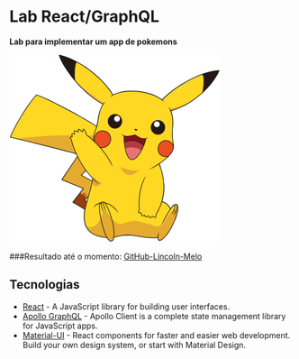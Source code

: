 # Lab React/GraphQL
**Lab para implementar um app de pokemons** 

<img src="./src/assets/img/general/pikachu.png">

###Resultado até o momento: [GitHub-Lincoln-Melo](https://lincolnmelo.github.io/pokemon-app/) 

## Tecnologias

* [React](https://reactjs.org/) - A JavaScript library for building user interfaces.
* [Apollo GraphQL](https://www.apollographql.com/docs/react/) - Apollo Client is a complete state management library for JavaScript apps.
* [Material-UI](https://material-ui.com/) - React components for faster and easier web development. Build your own design system, or start with Material Design.